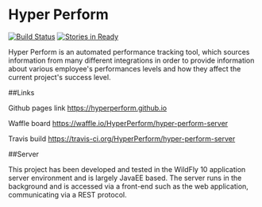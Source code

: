 # Hyper Perform

[![Build Status](https://travis-ci.org/HyperPerform/hyper-perform-server.svg?branch=develop)](https://travis-ci.org/HyperPerform/hyper-perform-server)
[![Stories in Ready](https://badge.waffle.io/HyperPerform/hyper-perform-server.svg?label=ready&title=Ready)](http://waffle.io/HyperPerform/hyper-perform-server)

Hyper Perform is an automated performance tracking tool, which sources information from many different integrations in order to provide information about various employee's performances levels and how they affect the current project's success level.

##Links

Github pages link https://hyperperform.github.io

Waffle board https://waffle.io/HyperPerform/hyper-perform-server

Travis build https://travis-ci.org/HyperPerform/hyper-perform-server


##Server

This project has been developed and tested in the WildFly 10 application server environment and is largely JavaEE based. The server runs in the background and is accessed via a front-end such as the web application, communicating via a REST protocol. 
